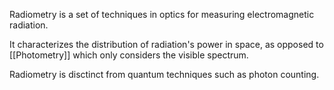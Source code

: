 Radiometry is a set of techniques in optics for measuring electromagnetic radiation.

It characterizes the distribution of radiation's power in space, as opposed to [[Photometry]] which only considers the visible spectrum.

Radiometry is disctinct from quantum techniques such as photon counting.